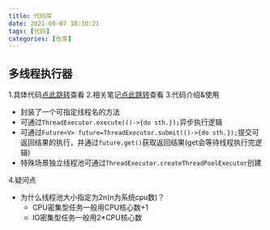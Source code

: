 ```yaml
---
title: 代码库
date: 2021-08-07 18:10:21
tags: [代码]
categories: [仓库]
---
```


## 多线程执行器
1.具体代码[点此跳转](https://github.com/GaryLeeeee/lee-code-repository/tree/master/lee-common-code/src/test/java/com/garylee/repository/thread)查看
2.相关笔记[点此跳转](https://garyleeeee.github.io/2021/07/28/%E7%BA%BF%E7%A8%8B%E6%B1%A0%E5%AD%A6%E4%B9%A0%E7%AC%94%E8%AE%B0/)查看
3.代码介绍&使用
* 封装了一个可指定线程名的方法
* 可通过`ThreadExecutor.execute(()->{do sth.});`异步执行逻辑
* 可通过`Future<V> future=ThreadExecutor.submit(()->{do sth.});`提交可返回结果的执行，并通过`future.get()`获取返回结果(get会等待线程执行完逻辑)
* 特殊场景独立线程池可通过`ThreadExecutor.createThreadPoolExecutor`创建

4.疑问点
* 为什么线程池大小指定为2n(n为系统cpu数)？
    * CPU密集型任务一般用CPU核心数+1
    * IO密集型任务一般用2*CPU核心数


